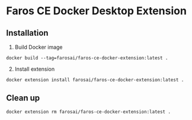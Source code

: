 # Faros CE Docker Desktop Extension

## Installation

1. Build Docker image

  ```shell
  docker build --tag=farosai/faros-ce-docker-extension:latest .
  ```

2. Install extension

  ```shell
  docker extension install farosai/faros-ce-docker-extension:latest .
  ```

## Clean up

  ```shell
  docker extension rm farosai/faros-ce-docker-extension:latest .
  ```